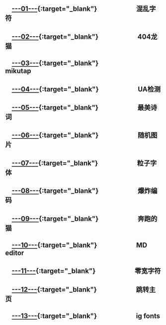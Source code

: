 ## &emsp;[---01---](https://dadaewqq.github.io/fun/01){:target="_blank"}&emsp;&emsp;&emsp;&emsp;&emsp;&emsp;混乱字符
## &emsp;[---02---](https://dadaewqq.github.io/fun/02){:target="_blank"}&emsp;&emsp;&emsp;&emsp;&emsp;&emsp;404龙猫
## &emsp;[---03---](https://dadaewqq.github.io/fun/03){:target="_blank"}&emsp;&emsp;&emsp;&emsp;&emsp;&emsp;mikutap
## &emsp;[---04---](https://dadaewqq.github.io/fun/04){:target="_blank"}&emsp;&emsp;&emsp;&emsp;&emsp;&emsp;UA检测
## &emsp;[---05---](https://dadaewqq.github.io/fun/05){:target="_blank"}&emsp;&emsp;&emsp;&emsp;&emsp;&emsp;最美诗词
## &emsp;[---06---](https://dadaewqq.github.io/fun/06){:target="_blank"}&emsp;&emsp;&emsp;&emsp;&emsp;&emsp;随机图片
## &emsp;[---07---](https://dadaewqq.github.io/fun/07){:target="_blank"}&emsp;&emsp;&emsp;&emsp;&emsp;&emsp;粒子字体
## &emsp;[---08---](https://dadaewqq.github.io/fun/08){:target="_blank"}&emsp;&emsp;&emsp;&emsp;&emsp;&emsp;爆炸编码
## &emsp;[---09---](https://dadaewqq.github.io/fun/09){:target="_blank"}&emsp;&emsp;&emsp;&emsp;&emsp;&emsp;奔跑的猫
## &emsp;[---10---](https://dadaewqq.github.io/fun/10){:target="_blank"}&emsp;&emsp;&emsp;&emsp;&emsp;&emsp;MD editor
## &emsp;[---11---](https://dadaewqq.github.io/fun/11){:target="_blank"}&emsp;&emsp;&emsp;&emsp;&emsp;&emsp;零宽字符
## &emsp;[---12---](https://dadaewqq.github.io/fun/12){:target="_blank"}&emsp;&emsp;&emsp;&emsp;&emsp;&emsp;跳转主页
## &emsp;[---13---](https://dadaewqq.github.io/fun/13){:target="_blank"}&emsp;&emsp;&emsp;&emsp;&emsp;&emsp;ig fonts
